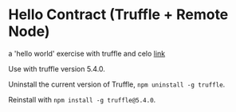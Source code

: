 # Hello Contract (Truffle + Remote Node)

a 'hello world' exercise with truffle and celo [link](https://docs.celo.org/developer-guide/start/hello-contract-remote-node)

Use with truffle version 5.4.0.

Uninstall the current version of Truffle, `npm uninstall -g truffle`.

Reinstall with `npm install -g truffle@5.4.0`.
